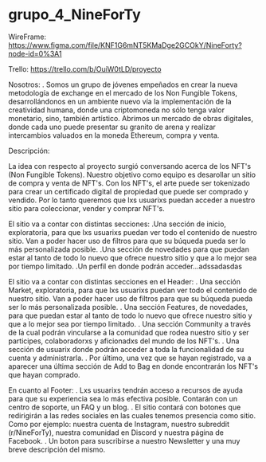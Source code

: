 # grupo_4_NineForTy

WireFrame: https://www.figma.com/file/KNF1G6mNT5KMaDge2GCOkY/NineForty?node-id=0%3A1

Trello: https://trello.com/b/OuiW0tLD/proyecto


Nosotros:
. Somos un grupo de jóvenes empeñados en crear la nueva metodología de exchange en el mercado de los Non Fungible Tokens, desarrollándonos en un ambiente nuevo vía la implementación de la creatividad humana, donde una criptomoneda no sólo tenga valor monetario, sino, también artístico. Abrimos un mercado de obras digitales, donde cada uno puede presentar su granito de arena y realizar intercambios valuados en la moneda Ethereum, compra y venta.

Descripción:

La idea con respecto al proyecto surgió conversando acerca de los NFT's (Non Fungible Tokens). Nuestro objetivo como equipo es desarollar un sitio de compra y venta de NFT's. Con los NFT's, el arte puede ser tokenizado para crear un certificado digital de propiedad que puede ser comprado y vendido. Por lo tanto queremos que lxs usuarixs puedan acceder a nuestro sitio para coleccionar, vender y comprar NFT's. 


El sitio va a contar con distintas secciones:
.Una sección de inicio, exploratoria, para que lxs usuarixs puedan ver todo el contenido de nuestro sitio. Van a poder hacer uso de filtros para que su búqueda pueda ser lo más personalizada posible.
.Una sección de novedades para que puedan estar al tanto de todo lo nuevo que ofrece nuestro sitio y que a lo mejor sea por tiempo limitado.
.Un perfil en donde podrán acceder...adssadasdas


El sitio va a contar con distintas secciones en el Header:
. Una sección Market, exploratoria, para que lxs usuarixs puedan ver todo el contenido de nuestro sitio. Van a poder hacer uso de filtros para que su búqueda pueda ser lo más personalizada posible.
. Una sección Features, de novedades, para que puedan estar al tanto de todo lo nuevo que ofrece nuestro sitio y que a lo mejor sea por tiempo limitado.
. Una sección Community a través de la cual podrán vincularse a la comunidad que rodea nuestro sitio y ser participes, colaboradorxs y aficionadxs del mundo de los NFT's.
. Una sección de usuarix donde podrán acceder a toda la funcionalidad de su cuenta y administrarla.
. Por último, una vez que se hayan registrado, va a aparecer una última sección de Add to Bag en donde encontrarán los NFT's que hayan comprado.

En cuanto al Footer:
. Lxs usuarixs tendrán acceso a recursos de ayuda para que su experiencia sea lo más efectiva posible. Contarán con un centro de soporte, un FAQ y un blog. 
. El sitio contará con botones que redirigirán a las redes sociales en las cuales tenemos presencia como sitio. Como por ejemplo: nuestra cuenta de Instagram, nuestro subreddit (r/NineForTy), nuestra comunidad en Discord y nuestra página de Facebook.
. Un boton para suscribirse a nuestro Newsletter y una muy breve descripción del mismo.


